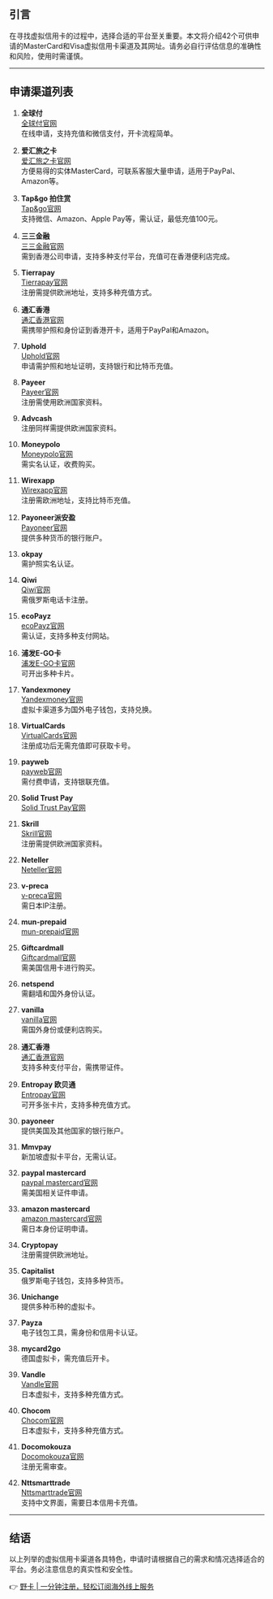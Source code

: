 ## 引言
在寻找虚拟信用卡的过程中，选择合适的平台至关重要。本文将介绍42个可供申请的MasterCard和Visa虚拟信用卡渠道及其网址。请务必自行评估信息的准确性和风险，使用时需谨慎。

---

## 申请渠道列表

1. **全球付**  
   [全球付官网](https://bit.ly/bewildcard)  
   在线申请，支持充值和微信支付，开卡流程简单。

2. **爱汇旅之卡**  
   [爱汇旅之卡官网](https://bit.ly/bewildcard)  
   方便易得的实体MasterCard，可联系客服大量申请，适用于PayPal、Amazon等。

3. **Tap&go 拍住赏**  
   [Tap&go官网](https://bit.ly/bewildcard)  
   支持微信、Amazon、Apple Pay等，需认证，最低充值100元。

4. **三三金融**  
   [三三金融官网](https://bit.ly/bewildcard)  
   需到香港公司申请，支持多种支付平台，充值可在香港便利店完成。

5. **Tierrapay**  
   [Tierrapay官网](https://bit.ly/bewildcard)  
   注册需提供欧洲地址，支持多种充值方式。

6. **通汇香港**  
   [通汇香港官网](https://bit.ly/bewildcard)  
   需携带护照和身份证到香港开卡，适用于PayPal和Amazon。

7. **Uphold**  
   [Uphold官网](https://bit.ly/bewildcard)  
   申请需护照和地址证明，支持银行和比特币充值。

8. **Payeer**  
   [Payeer官网](https://bit.ly/bewildcard)  
   注册需使用欧洲国家资料。

9. **Advcash**  
   注册同样需提供欧洲国家资料。

10. **Moneypolo**  
    [Moneypolo官网](https://bit.ly/bewildcard)  
    需实名认证，收费购买。

11. **Wirexapp**  
    [Wirexapp官网](https://bit.ly/bewildcard)  
    注册需欧洲地址，支持比特币充值。

12. **Payoneer派安盈**  
    [Payoneer官网](https://bit.ly/bewildcard)  
    提供多种货币的银行账户。

13. **okpay**  
    需护照实名认证。

14. **Qiwi**  
    [Qiwi官网](https://bit.ly/bewildcard)  
    需俄罗斯电话卡注册。

15. **ecoPayz**  
    [ecoPayz官网](https://bit.ly/bewildcard)  
    需认证，支持多种支付网站。

16. **浦发E-GO卡**  
    [浦发E-GO卡官网](https://bit.ly/bewildcard)  
    可开出多种卡片。

17. **Yandexmoney**  
    [Yandexmoney官网](https://bit.ly/bewildcard)  
    虚拟卡渠道多为国外电子钱包，支持兑换。

18. **VirtualCards**  
    [VirtualCards官网](https://bit.ly/bewildcard)  
    注册成功后无需充值即可获取卡号。

19. **payweb**  
    [payweb官网](https://bit.ly/bewildcard)  
    需付费申请，支持银联充值。

20. **Solid Trust Pay**  
    [Solid Trust Pay官网](https://bit.ly/bewildcard)  

21. **Skrill**  
    [Skrill官网](https://bit.ly/bewildcard)  
    注册需提供欧洲国家资料。

22. **Neteller**  
    [Neteller官网](https://bit.ly/bewildcard)  

23. **v-preca**  
    [v-preca官网](https://bit.ly/bewildcard)  
    需日本IP注册。

24. **mun-prepaid**  
    [mun-prepaid官网](https://bit.ly/bewildcard)  

25. **Giftcardmall**  
    [Giftcardmall官网](https://bit.ly/bewildcard)  
    需美国信用卡进行购买。

26. **netspend**  
    需翻墙和国外身份认证。

27. **vanilla**  
    [vanilla官网](https://bit.ly/bewildcard)  
    需国外身份或便利店购买。

28. **通汇香港**  
    [通汇香港官网](https://bit.ly/bewildcard)  
    支持多种支付平台，需携带证件。

29. **Entropay 欧贝通**  
    [Entropay官网](https://bit.ly/bewildcard)  
    可开多张卡片，支持多种充值方式。

30. **payoneer**  
    提供美国及其他国家的银行账户。

31. **Mmvpay**  
    新加坡虚拟卡平台，无需认证。

32. **paypal mastercard**  
    [paypal mastercard官网](https://bit.ly/bewildcard)  
    需美国相关证件申请。

33. **amazon mastercard**  
    [amazon mastercard官网](https://bit.ly/bewildcard)  
    需日本身份证明申请。

34. **Cryptopay**  
    注册需提供欧洲地址。

35. **Capitalist**  
    俄罗斯电子钱包，支持多种货币。

36. **Unichange**  
    提供多种币种的虚拟卡。

37. **Payza**  
    电子钱包工具，需身份和信用卡认证。

38. **mycard2go**  
    德国虚拟卡，需充值后开卡。

39. **Vandle**  
    [Vandle官网](https://bit.ly/bewildcard)  
    日本虚拟卡，支持多种充值方式。

40. **Chocom**  
    [Chocom官网](https://bit.ly/bewildcard)  
    日本虚拟卡，支持多种充值方式。

41. **Docomokouza**  
    [Docomokouza官网](https://bit.ly/bewildcard)  
    注册无需审查。

42. **Nttsmarttrade**  
    [Nttsmarttrade官网](https://bit.ly/bewildcard)  
    支持中文界面，需要日本信用卡充值。

---

## 结语
以上列举的虚拟信用卡渠道各具特色，申请时请根据自己的需求和情况选择适合的平台。务必注意信息的真实性和安全性。

👉 [野卡 | 一分钟注册，轻松订阅海外线上服务](https://bit.ly/bewildcard)